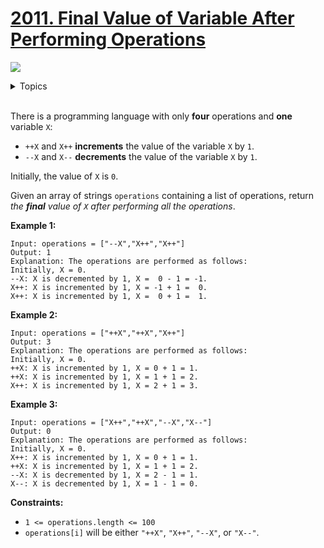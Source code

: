 # [2011. Final Value of Variable After Performing Operations](https://leetcode.cn/problems/final-value-of-variable-after-performing-operations/description/)

![](https://img.shields.io/badge/Difficulty-Easy-green.svg)

<details>
<summary>Topics</summary>

* [`Array`](https://leetcode.com/tag/array/)
* [`String`](https://leetcode.com/tag/string/)
* [`Simulation`](https://leetcode.com/tag/simulation/)

</details>
<br />

There is a programming language with only **four** operations and **one** variable `X`:

 + `++X` and `X++` **increments** the value of the variable `X` by `1`.
 + `--X` and `X--` **decrements** the value of the variable `X` by `1`.

Initially, the value of `X` is `0`.

Given an array of strings `operations` containing a list of operations, return *the **final** value of `X` after performing all the operations*.

**Example 1:**

    Input: operations = ["--X","X++","X++"]
    Output: 1
    Explanation: The operations are performed as follows:
    Initially, X = 0.
    --X: X is decremented by 1, X =  0 - 1 = -1.
    X++: X is incremented by 1, X = -1 + 1 =  0.
    X++: X is incremented by 1, X =  0 + 1 =  1.

**Example 2:**

    Input: operations = ["++X","++X","X++"]
    Output: 3
    Explanation: The operations are performed as follows:
    Initially, X = 0.
    ++X: X is incremented by 1, X = 0 + 1 = 1.
    ++X: X is incremented by 1, X = 1 + 1 = 2.
    X++: X is incremented by 1, X = 2 + 1 = 3.

**Example 3:**

    Input: operations = ["X++","++X","--X","X--"]
    Output: 0
    Explanation: The operations are performed as follows:
    Initially, X = 0.
    X++: X is incremented by 1, X = 0 + 1 = 1.
    ++X: X is incremented by 1, X = 1 + 1 = 2.
    --X: X is decremented by 1, X = 2 - 1 = 1.
    X--: X is decremented by 1, X = 1 - 1 = 0.

**Constraints:**

 + `1 <= operations.length <= 100`
 + `operations[i]` will be either `"++X"`, `"X++"`, `"--X"`, or `"X--"`.
